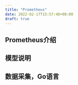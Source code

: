 ```yaml
---
title: "Prometheus"
date: 2022-02-17T15:57:48+08:00
draft: true
---
```


## Prometheus介绍

## 模型说明

## 数据采集，Go语言